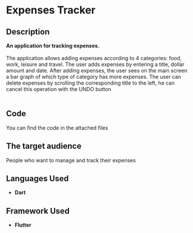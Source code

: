 <h1>Expenses Tracker</h1>



<h2>Description</h2>
<b>An application for tracking expenses.
</b>
<br />
<br />
The application allows adding expenses according to 4 categories: food, work, leisure and travel.
The user adds expenses by entering a title, dollar amount and date.
After adding expenses, the user sees on the main screen a bar graph of which type of category has more expenses.
The user can delete expenses by scrolling the corresponding title to the left, he can cancel this operation with the UNDO button

<br />
<br />

<h2> Code</h2>
  You can find the code in the attached files
<h2>The target audience</h2>

People who want to manage and track their expenses
<h2>Languages Used</h2>

- <b>Dart </b>
<h2>Framework Used</h2>

- <b>Flutter</b>







<!--
 ```diff
- text in red
+ text in green
! text in orange
# text in gray
@@ text in purple (and bold)@@
```
--!>
